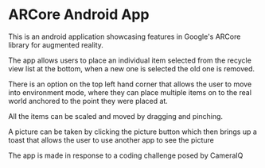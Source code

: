 # ARCore Android App

This is an android application showcasing features in Google's ARCore library for augmented reality.

The app allows users to place an individual item selected from the recycle view list at the bottom, when a new one is selected the old one is removed. 

There is an option on the top left hand corner that allows the user to move into environment mode, where they can place multiple items on to the real world anchored to the point they were placed at. 

All the items can be scaled and moved by dragging and pinching. 

A picture can be taken by clicking the picture button which then brings up a toast that allows the user to use another app to see the picture

The app is made in response to a coding challenge posed by CameraIQ
